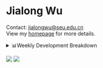 #  Jialong Wu

Contact: jialongwu@seu.edu.cn<br>
View my [homepage](https://callanwu.github.io/) for more details.

<details><summary>📊Weekly Development Breakdown</summary>

<!--START_SECTION:waka-->

```txt
From: 28 November 2024 - To: 05 December 2024

Total Time: 16 hrs 34 mins

Python       9 hrs 55 mins   ███████████████░░░░░░░░░░   59.88 %
Other        4 hrs 50 mins   ███████▒░░░░░░░░░░░░░░░░░   29.24 %
CSV          39 mins         █░░░░░░░░░░░░░░░░░░░░░░░░   03.97 %
JSON         24 mins         ▓░░░░░░░░░░░░░░░░░░░░░░░░   02.49 %
HTML         24 mins         ▓░░░░░░░░░░░░░░░░░░░░░░░░   02.46 %
```

<!--END_SECTION:waka-->

[![wakatime](https://wakatime.com/badge/user/c6720b29-9431-4a60-bc9d-e1fb2b6bd65f.svg)](https://wakatime.com/@c6720b29-9431-4a60-bc9d-e1fb2b6bd65f)
</details>

[![](https://img.shields.io/badge/Google%20Scholar-4385FE.svg?&color=d6d6d6&style=flat-square&logo=google-scholar)](https://scholar.google.com/citations?user=6eg2m4YAAAAJ)
![](https://komarev.com/ghpvc/?username=callanwu)
